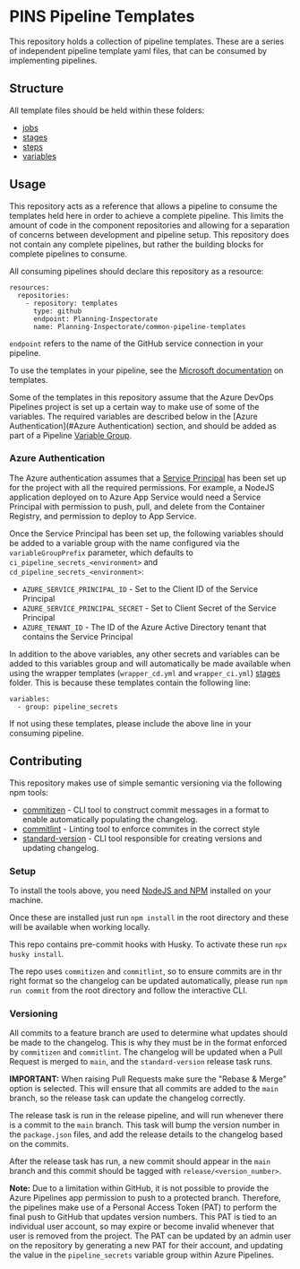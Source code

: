 # PINS Pipeline Templates

This repository holds a collection of pipeline templates. These are a series of independent pipeline template yaml files, that can be consumed by implementing pipelines.

## Structure

All template files should be held within these folders:

- [jobs](jobs)
- [stages](stages)
- [steps](steps)
- [variables](variables)

## Usage

This repository acts as a reference that allows a pipeline to consume the templates held here in order to achieve a complete pipeline. This limits the amount of code in the component repositories and allowing for a separation of concerns between development and pipeline setup. This repository does not contain any complete pipelines, but rather the building blocks for complete pipelines to consume.

All consuming pipelines should declare this repository as a resource:

```
resources:
  repositories:
    - repository: templates
      type: github
      endpoint: Planning-Inspectorate
      name: Planning-Inspectorate/common-pipeline-templates
```

`endpoint` refers to the name of the GitHub service connection in your pipeline.

To use the templates in your pipeline, see the [Microsoft documentation](https://docs.microsoft.com/en-us/azure/devops/pipelines/process/templates?view=azure-devops) on templates.

Some of the templates in this repository assume that the Azure DevOps Pipelines project is set up a certain way to make use of some of the variables. The required variables are described below in the [Azure Authentication](#Azure Authentication) section, and should be added as part of a Pipeline [Variable Group](https://docs.microsoft.com/en-us/azure/devops/pipelines/library/variable-groups?view=azure-devops&tabs=yaml).

### Azure Authentication

The Azure authentication assumes that a [Service Principal](https://docs.microsoft.com/en-us/azure/active-directory/develop/app-objects-and-service-principals) has been set up for the project with all the required permissions. For example, a NodeJS application deployed on to Azure App Service would need a Service Principal with permission to push, pull, and delete from the Container Registry, and permission to deploy to App Service.

Once the Service Principal has been set up, the following variables should be added to a variable group with the name configured via the `variableGroupPrefix` parameter, which defaults to `ci_pipeline_secrets_<environment>` and `cd_pipeline_secrets_<environment>`:

- `AZURE_SERVICE_PRINCIPAL_ID` - Set to the Client ID of the Service Principal
- `AZURE_SERVICE_PRINCIPAL_SECRET` - Set to Client Secret of the Service Principal
- `AZURE_TENANT_ID` - The ID of the Azure Active Directory tenant that contains the Service Principal

In addition to the above variables, any other secrets and variables can be added to this variables group and will automatically be made available when using the wrapper templates (`wrapper_cd.yml` and `wrapper_ci.yml`) [stages](stages) folder. This is because these templates contain the following line:

```
variables:
  - group: pipeline_secrets
```

If not using these templates, please include the above line in your consuming pipeline.

## Contributing

This repository makes use of simple semantic versioning via the following npm tools:
- [commitizen](https://github.com/commitizen/cz-cli) - CLI tool to construct commit messages in a format to enable automatically populating the changelog.
- [commitlint](https://github.com/conventional-changelog/commitlint) - Linting tool to enforce commites in the correct style
- [standard-version](https://github.com/conventional-changelog/standard-version) - CLI tool responsible for creating versions and updating changelog.

### Setup

To install the tools above, you need [NodeJS and NPM](https://nodejs.org/en/download/) installed on your machine.

Once these are installed just run `npm install` in the root directory and these will be available when working locally.

This repo contains pre-commit hooks with Husky. To activate these run `npx husky install`.

The repo uses `commitizen` and `commitlint`, so to ensure commits are in thr right format so the changelog can be updated automatically, please run `npm run commit` from the root directory and follow the interactive CLI.

### Versioning 

All commits to a feature branch are used to determine what updates should be made to the changelog. This is why they must be in the format enforced by `commitizen` and `commitlint`. The changelog will be updated when a Pull Request is merged to `main`, and the `standard-version` release task runs.

**IMPORTANT:** When raising Pull Requests make sure the "Rebase & Merge" option is selected. This will ensure that all commits are added to the `main` branch, so the release task can update the changelog correctly.

The release task is run in the release pipeline, and will run whenever there is a commit to the `main` branch. This task will bump the version number in the `package.json` files, and add the release details to the changelog based on the commits.

After the release task has run, a new commit should appear in the `main` branch and this commit should be tagged with `release/<version_number>`.

**Note:** Due to a limitation within GitHub, it is not possible to provide the Azure Pipelines app permission to push to a protected branch. Therefore, the pipelines make use of a Personal Access Token (PAT) to perform the final push to GitHub that updates version numbers. This PAT is tied to an individual user account, so may expire or become invalid whenever that user is removed from the project. The PAT can be updated by an admin user on the repository by generating a new PAT for their account, and updating the value in the `pipeline_secrets` variable group within Azure Pipelines.
